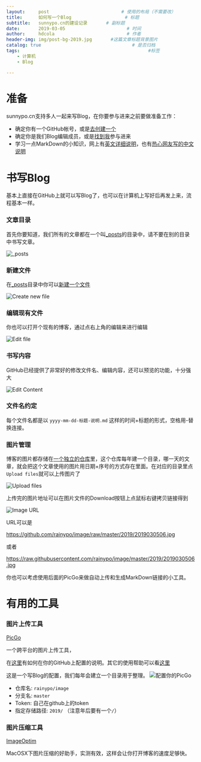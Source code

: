 ```yaml
---
layout:     post   				           # 使用的布局（不需要改）
title:      如何写一个Blog    				 # 标题
subtitle:   sunnypo.cn的建设记录       # 副标题
date:       2019-03-05       				 # 时间
author:     hdcola          				 # 作者
header-img: img/post-bg-2019.jpg 	   #这篇文章标题背景图片
catalog: true 						           # 是否归档
tags:								                 #标签
    - 计算机
    - Blog

---
```


# 准备

sunnypo.cn支持多人一起来写Blog，在你要参与进来之前要做准备工作：

* 确定你有一个GitHub帐号，或是[去创建一个](https://github.com/join)
* 确定你是我们Blog编辑成员，或是[找到我](https://sunnypo.cn/about/)参与进来
* 学习一点MarkDown的小知识，网上有[英文详细说明](https://guides.github.com/features/mastering-markdown/)，也有[热心网友写的中文说明](https://github.com/riku/Markdown-Syntax-CN/blob/master/syntax.md)

# 书写Blog

基本上直接在GitHub上就可以写Blog了，也可以在计算机上写好后再发上来，流程基本一样。

### 文章目录

首先你要知道，我们所有的文章都在一个叫[_posts](https://github.com/rainypo/rainypo.github.io/tree/master/_posts)的目录中，请不要在别的目录中书写文章。

![_posts](https://raw.githubusercontent.com/rainypo/image/master/2019/2019030502.jpg)

### 新建文件

在[_posts](https://github.com/rainypo/rainypo.github.io/tree/master/_posts)目录中你可以[新建一个文件](https://github.com/rainypo/rainypo.github.io/new/master/_posts)

![Create new file](https://raw.githubusercontent.com/rainypo/image/master/2019/2019030503.jpg)


### 编辑现有文件

你也可以打开个现有的博客，通过点右上角的编辑来进行编辑

![Edit file](https://raw.githubusercontent.com/rainypo/image/master/2019/2019030504.jpg)


### 书写内容

GitHub已经提供了非常好的修改文件名、编辑内容，还可以预览的功能，十分强大

![Edit Content](https://raw.githubusercontent.com/rainypo/image/master/2019/2019030505.jpg)

### 文件名约定

每个文件名都是以 ```yyyy-mm-dd-标题-说明.md``` 这样的时间+标题的形式，空格用-替换连接。

### 图片管理

博客的图片都存储在[一个独立的仓库](https://github.com/rainypo/image)里，这个仓库每年建一个目录，哪一天的文章，就会把这个文章使用的图片用日期+序号的方式存在里面。在对应的目录里点```Upload files```就可以上传图片了

![Upload files](https://raw.githubusercontent.com/rainypo/image/master/2019/2019030506.jpg)

上传完的图片地址可以在图片文件的Download按钮上点鼠标右键拷贝链接得到

![Image URL](https://raw.githubusercontent.com/rainypo/image/master/2019/2019030507.jpg)

URL可以是

https://github.com/rainypo/image/raw/master/2019/2019030506.jpg

或者

https://raw.githubusercontent.com/rainypo/image/master/2019/2019030506.jpg

你也可以考虑使用后面的PicGo来做自动上传和生成MarkDown链接的小工具。

# 有用的工具

### 图片上传工具

[PicGo](https://molunerfinn.com/PicGo/)

一个跨平台的图片上传工具，

在[这里](https://picgo.github.io/PicGo-Doc/zh/guide/config.html#github图床)有如何在你的GitHub上配置的说明。其它的使用帮助可以看[这里](https://picgo.github.io/PicGo-Doc/zh/guide/getting-started.html)

这是一个写Blog的配置，我们每年会建立一个目录用于整理。
![配置你的PicGo](https://raw.githubusercontent.com/rainypo/image/master/2019/2019030501.jpg)

* 仓库名: ```rainypo/image```
* 分支名: ```master```
* Token: 自己在github上的token
* 指定存储路径: ```2019/``` （注意年后要有一个```/```）

### 图片压缩工具

[ImageOptim](https://imageoptim.com/)

MacOSX下图片压缩的好助手，实测有效，这样会让你打开博客的速度足够快。
